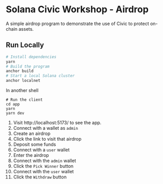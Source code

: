 # Solana Civic Workshop - Airdrop

A simple airdrop program to demonstrate the use of Civic to protect on-chain assets.

## Run Locally

```bash
# Install dependencies
yarn
# Build the program
anchor build
# Start a local Solana cluster
anchor localnet
```

In another shell
```
# Run the client
cd app
yarn
yarn dev
```

1. Visit http://localhost:5173/ to see the app.
2. Connect with a wallet as `admin`
3. Create an airdrop
4. Click the link to visit that airdrop
5. Deposit some funds
6. Connect with a `user` wallet
7. Enter the airdrop
8. Connect with the `admin` wallet
9. Click the `Pick Winner` button
10. Connect with the `user` wallet
11. Click the `Withdraw` button
